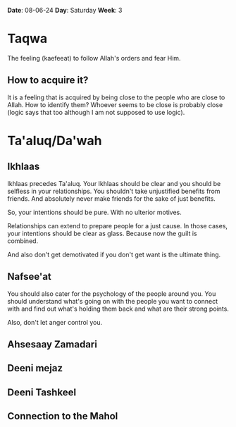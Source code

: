 **Date**: 08-06-24
**Day**: Saturday 
**Week**: 3

# Taqwa
The feeling (kaefeeat) to follow Allah's orders and fear Him.
## How to acquire it?
It is a feeling that is acquired by being close to the people who are close to Allah. How to identify them? Whoever seems to be close is probably close (logic says that too although I am not supposed to use logic). 

# Ta'aluq/Da'wah
## Ikhlaas
Ikhlaas precedes Ta'aluq. Your Ikhlaas should be clear and you should be selfless in your relationships. You shouldn't take unjustified benefits from friends. And absolutely never make friends for the sake of just benefits. 

So, your intentions should be pure. With no ulterior motives.

Relationships can extend to prepare people for a just cause. In those cases, your intentions should be clear as glass. Because now the guilt is combined.

And also don't get demotivated if you don't get want is the ultimate thing.
## Nafsee'at
You should also cater for the psychology of the people around you. You should understand what's going on with the people you want to connect with and find out what's holding them back and what are their strong points.

Also, don't let anger control you.

## Ahsesaay Zamadari

## Deeni mejaz

## Deeni Tashkeel

## Connection to the Mahol


